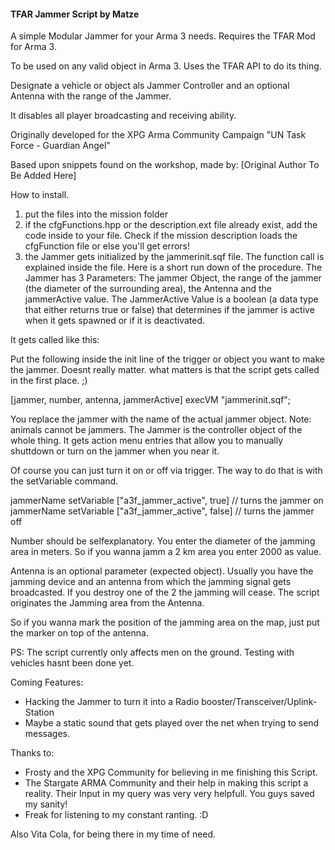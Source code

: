 #### TFAR Jammer Script by Matze ####

A simple Modular Jammer for your Arma 3 needs.
Requires the TFAR Mod for Arma 3.

To be used on any valid object in Arma 3.
Uses the TFAR API to do its thing.

Designate a vehicle or object als Jammer Controller and an optional Antenna with the range of the Jammer.

It disables all player broadcasting and receiving ability.

Originally developed for the XPG Arma Community Campaign "UN Task Force - Guardian Angel"

Based upon snippets found on the workshop, made by: [Original Author To Be Added Here]


How to install.

1. put the files into the mission folder
2. if the cfgFunctions.hpp or the description.ext file already exist, add the code inside to your file.
Check if the mission description loads the cfgFunction file or else you'll get errors!
3. the Jammer gets initialized by the jammerinit.sqf file.
The function call is explained inside the file. Here is a short run down of the procedure.
The Jammer has 3 Parameters:
The jammer Object, the range of the jammer (the diameter of the surrounding area), the Antenna and
the jammerActive value. The JammerActive Value is a boolean (a data type that either returns true or false)
that determines if the jammer is active when it gets spawned or if it is deactivated.

It gets called like this:

Put the following inside the init line of the trigger or object you want to make the jammer.
Doesnt really matter. what matters is that the script gets called in the first place. ;)

 [jammer, number, antenna, jammerActive] execVM "jammerinit.sqf";

You replace the jammer with the name of the actual jammer object. Note: animals cannot be jammers.
The Jammer is the controller object of the whole thing. It gets action menu entries that allow you to
manually shuttdown or turn on the jammer when you near it.

Of course you can just turn it on or off via trigger.
The way to do that is with the setVariable command.

jammerName setVariable ["a3f_jammer_active", true] // turns the jammer on
jammerName setVariable ["a3f_jammer_active", false] // turns the jammer off

Number should be selfexplanatory.
You enter the diameter of the jamming area in meters.
So if you wanna jamm a 2 km area you enter 2000 as value.

Antenna is an optional parameter (expected object).
Usually you have the jamming device and an antenna from which the jamming signal gets broadcasted.
If you destroy one of the 2 the jamming will cease.
The script originates the Jamming area from the Antenna. 

So if you wanna mark the position of the jamming area on the map,
just put the marker on top of the antenna.

PS: The script currently only affects men on the ground.
Testing with vehicles hasnt been done yet.

Coming Features:
- Hacking the Jammer to turn it into a Radio booster/Transceiver/Uplink-Station
- Maybe a static sound that gets played over the net when trying to send messages.


Thanks to:
- Frosty and the XPG Community for believing in me finishing this Script.
- The Stargate ARMA Community and their help in making this script a reality.
  Their Input in my query was very very helpfull. You guys saved my sanity!
- Freak for listening to my constant ranting. :D

Also Vita Cola, for being there in my time of need.